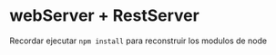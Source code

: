 # webServer + RestServer

Recordar ejecutar  ```npm install``` para reconstruir los modulos de node
